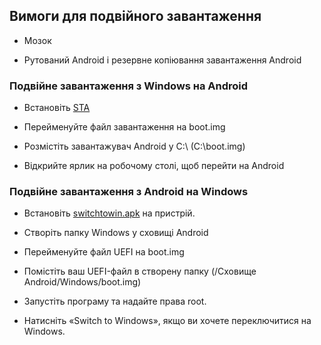 ## Вимоги для подвійного завантаження

- Мозок

- Рутований Android і резервне копіювання завантаження Android

### Подвійне завантаження з Windows на Android

- Встановіть [STA](https://github.com/erdilS/Port-Windows-11-Xiaomi-Pad-5/releases/download/dualboot/StA_Installer_nabu.exe)

- Перейменуйте файл завантаження на boot.img

- Розмістіть завантажувач Android у C:\ (C:\boot.img)

- Відкрийте ярлик на робочому столі, щоб перейти на Android

### Подвійне завантаження з Android на Windows

- Встановіть [switchtowin.apk](https://github.com/erdilS/Port-Windows-11-Xiaomi-Pad-5/releases/download/dualboot/switchtowindows.apk) на пристрій.

- Створіть папку Windows у сховищі Android

- Перейменуйте файл UEFI на boot.img

- Помістіть ваш UEFI-файл в створену папку (/Сховище Android/Windows/boot.img)

- Запустіть програму та надайте права root.

- Натисніть «Switch to Windows», якщо ви хочете переключитися на Windows.

